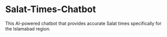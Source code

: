 # Salat-Times-Chatbot
This AI-powered chatbot that provides accurate Salat times specifically for the Islamabad region. 
